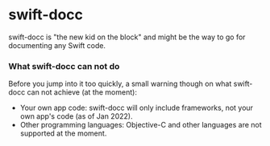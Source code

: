# swift-docc

swift-docc is "the new kid on the block" and might be the way to go for documenting any Swift code.

### What swift-docc can not do

Before you jump into it too quickly, a small warning though on what swift-docc can not achieve (at the moment):

* Your own app code: swift-docc will only include frameworks, not your own app's code (as of Jan 2022).
* Other programming languages: Objective-C and other languages are not supported at the moment.
